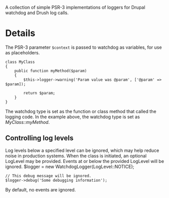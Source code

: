 A collection of simple PSR-3 implementations of loggers for Drupal watchdog and Drush log calls.

# Details

The PSR-3 parameter ```$context``` is passed to watchdog as variables, for use as placeholders.

    class MyClass
    {
        public function myMethod($param)
        {
            $this->logger->warning('Param value was @param', ['@param' => $param]);

            return $param;
        }
    }

The watchdog type is set as the function or class method that called the logging code. In the example above, the watchdog type is set as *MyClass::myMethod*.

## Controlling log levels

Log levels below a specified level can be ignored, which may help reduce noise in production systems. When the class is initiated, an optional LogLevel may be provided. Events at or below the provided LogLevel will be ignored.
    $logger = new WatchdogLogger(LogLevel::NOTICE);

    // This debug message will be ignored.
    $logger->debug('Some debugging information');

By default, no events are ignored.
